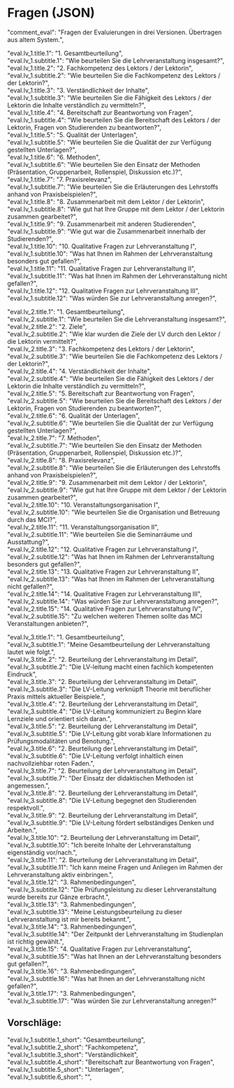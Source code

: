 # Fragen (JSON)
"comment_eval": "Fragen der Evaluierungen in drei Versionen. Übertragen aus altem System.",  

"eval.lv_1.title.1": "1. Gesamtbeurteilung",  
"eval.lv_1.subtitle.1": "Wie beurteilen Sie die Lehrveranstaltung insgesamt?",  
"eval.lv_1.title.2": "2. Fachkompetenz des Lektors / der Lektorin",  
"eval.lv_1.subtitle.2": "Wie beurteilen Sie die Fachkompetenz des Lektors / der Lektorin?",  
"eval.lv_1.title.3": "3. Verständlichkeit der Inhalte",  
"eval.lv_1.subtitle.3": "Wie beurteilen Sie die Fähigkeit des Lektors / der Lektorin die Inhalte verständlich zu vermitteln?",  
"eval.lv_1.title.4": "4. Bereitschaft zur Beantwortung von Fragen",  
"eval.lv_1.subtitle.4": "Wie beurteilen Sie die Bereitschaft des Lektors / der Lektorin, Fragen von Studierenden zu beantworten?",  
"eval.lv_1.title.5": "5. Qualität der Unterlagen",  
"eval.lv_1.subtitle.5": "Wie beurteilen Sie die Qualität der zur Verfügung gestellten Unterlagen?",  
"eval.lv_1.title.6": "6. Methoden",  
"eval.lv_1.subtitle.6": "Wie beurteilen Sie den Einsatz der Methoden (Präsentation, Gruppenarbeit, Rollenspiel, Diskussion etc.)?",  
"eval.lv_1.title.7": "7. Praxisrelevanz",  
"eval.lv_1.subtitle.7": "Wie beurteilen Sie die Erläuterungen des Lehrstoffs anhand von Praxisbeispielen?",  
"eval.lv_1.title.8": "8. Zusammenarbeit mit dem Lektor / der Lektorin",  
"eval.lv_1.subtitle.8": "Wie gut hat Ihre Gruppe mit dem Lektor / der Lektorin zusammen gearbeitet?",  
"eval.lv_1.title.9": "9. Zusammenarbeit mit anderen Studierenden",  
"eval.lv_1.subtitle.9": "Wie gut war die Zusammenarbeit innerhalb der Studierenden?",  
"eval.lv_1.title.10": "10. Qualitative Fragen zur Lehrveranstaltung I",  
"eval.lv_1.subtitle.10": "Was hat Ihnen im Rahmen der Lehrveranstaltung besonders gut gefallen?",  
"eval.lv_1.title.11": "11. Qualitative Fragen zur Lehrveranstaltung II",  
"eval.lv_1.subtitle.11": "Was hat Ihnen im Rahmen der Lehrveranstaltung nicht gefallen?",  
"eval.lv_1.title.12": "12. Qualitative Fragen zur Lehrveranstaltung III",  
"eval.lv_1.subtitle.12": "Was würden Sie zur Lehrveranstaltung anregen?",  
  
"eval.lv_2.title.1": "1. Gesamtbeurteilung",  
"eval.lv_2.subtitle.1": "Wie beurteilen Sie die Lehrveranstaltung insgesamt?",  
"eval.lv_2.title.2": "2. Ziele",  
"eval.lv_2.subtitle.2": "Wie klar wurden die Ziele der LV durch den Lektor / die Lektorin vermittelt?",  
"eval.lv_2.title.3": "3. Fachkompetenz des Lektors / der Lektorin",  
"eval.lv_2.subtitle.3": "Wie beurteilen Sie die Fachkompetenz des Lektors / der Lektorin?",  
"eval.lv_2.title.4": "4. Verständlichkeit der Inhalte",  
"eval.lv_2.subtitle.4": "Wie beurteilen Sie die Fähigkeit des Lektors / der Lektorin die Inhalte verständlich zu vermitteln?",  
"eval.lv_2.title.5": "5. Bereitschaft zur Beantwortung von Fragen",  
"eval.lv_2.subtitle.5": "Wie beurteilen Sie die Bereitschaft des Lektors / der Lektorin, Fragen von Studierenden zu beantworten?",  
"eval.lv_2.title.6": "6. Qualität der Unterlagen",  
"eval.lv_2.subtitle.6": "Wie beurteilen Sie die Qualität der zur Verfügung gestellten Unterlagen?",  
"eval.lv_2.title.7": "7. Methoden",  
"eval.lv_2.subtitle.7": "Wie beurteilen Sie den Einsatz der Methoden (Präsentation, Gruppenarbeit, Rollenspiel, Diskussion etc.)?",  
"eval.lv_2.title.8": "8. Praxisrelevanz",  
"eval.lv_2.subtitle.8": "Wie beurteilen Sie die Erläuterungen des Lehrstoffs anhand von Praxisbeispielen?",  
"eval.lv_2.title.9": "9. Zusammenarbeit mit dem Lektor / der Lektorin",  
"eval.lv_2.subtitle.9": "Wie gut hat Ihre Gruppe mit dem Lektor / der Lektorin zusammen gearbeitet?",  
"eval.lv_2.title.10": "10. Veranstaltungsorganisation I",  
"eval.lv_2.subtitle.10": "Wie beurteilen Sie die Organisation und Betreuung durch das MCI?",  
"eval.lv_2.title.11": "11. Veranstaltungsorganisation II",  
"eval.lv_2.subtitle.11": "Wie beurteilen Sie die Seminarräume und Ausstattung?",  
"eval.lv_2.title.12": "12. Qualitative Fragen zur Lehrveranstaltung I",  
"eval.lv_2.subtitle.12": "Was hat Ihnen im Rahmen der Lehrveranstaltung besonders gut gefallen?",  
"eval.lv_2.title.13": "13. Qualitative Fragen zur Lehrveranstaltung II",  
"eval.lv_2.subtitle.13": "Was hat Ihnen im Rahmen der Lehrveranstaltung nicht gefallen?",  
"eval.lv_2.title.14": "14. Qualitative Fragen zur Lehrveranstaltung III",  
"eval.lv_2.subtitle.14": "Was würden Sie zur Lehrveranstaltung anregen?",  
"eval.lv_2.title.15": "14. Qualitative Fragen zur Lehrveranstaltung IV",  
"eval.lv_2.subtitle.15": "Zu welchen weiteren Themen sollte das MCI Veranstaltungen anbieten?",  
  
"eval.lv_3.title.1": "1. Gesamtbeurteilung",  
"eval.lv_3.subtitle.1": "Meine Gesamtbeurteilung der Lehrveranstaltung lautet wie folgt.",  
"eval.lv_3.title.2": "2. Beurteilung der Lehrveranstaltung im Detail",  
"eval.lv_3.subtitle.2": "Die LV-leitung macht einen fachlich kompetenten Eindruck",  
"eval.lv_3.title.3": "2. Beurteilung der Lehrveranstaltung im Detail",  
"eval.lv_3.subtitle.3": "Die LV-Leitung verknüpft Theorie mit beruflicher Praxis mittels aktueller Beispiele.",  
"eval.lv_3.title.4": "2. Beurteilung der Lehrveranstaltung im Detail",  
"eval.lv_3.subtitle.4": "Die LV-Leitung kommuniziert zu Beginn klare Lernziele und orientiert sich daran.",  
"eval.lv_3.title.5": "2. Beurteilung der Lehrveranstaltung im Detail",  
"eval.lv_3.subtitle.5": "Die LV-Leitung gibt vorab klare Informationen zu Prüfungsmodalitäten und Benotung.",  
"eval.lv_3.title.6": "2. Beurteilung der Lehrveranstaltung im Detail",  
"eval.lv_3.subtitle.6": "Die LV-Leitung verfolgt inhaltlich einen nachvollziehbar roten Faden.",  
"eval.lv_3.title.7": "2. Beurteilung der Lehrveranstaltung im Detail",  
"eval.lv_3.subtitle.7": "Der Einsatz der didaktischen Methoden ist angemessen.",  
"eval.lv_3.title.8": "2. Beurteilung der Lehrveranstaltung im Detail",  
"eval.lv_3.subtitle.8": "Die LV-Leitung begegnet den Studierenden respektvoll.",  
"eval.lv_3.title.9": "2. Beurteilung der Lehrveranstaltung im Detail",  
"eval.lv_3.subtitle.9": "Die LV-Leitung fördert selbständiges Denken und Arbeiten.",  
"eval.lv_3.title.10": "2. Beurteilung der Lehrveranstaltung im Detail",  
"eval.lv_3.subtitle.10": "Ich bereite Inhalte der Lehrveranstaltung eigenständig vor/nach.",  
"eval.lv_3.title.11": "2. Beurteilung der Lehrveranstaltung im Detail",  
"eval.lv_3.subtitle.11": "Ich kann meine Fragen und Anliegen im Rahmen der Lehrveranstaltung aktiv einbringen.",  
"eval.lv_3.title.12": "3. Rahmenbedingungen",  
"eval.lv_3.subtitle.12": "Die Prüfungsleistung zu dieser Lehrveranstaltung wurde bereits zur Gänze erbracht.",  
"eval.lv_3.title.13": "3. Rahmenbedingungen",  
"eval.lv_3.subtitle.13": "Meine Leistungsbeurteilung zu dieser Lehrveranstaltung ist mir bereits bekannt.",  
"eval.lv_3.title.14": "3. Rahmenbedingungen",  
"eval.lv_3.subtitle.14": "Der Zeitpunkt der Lehrveranstaltung im Studienplan ist richtig gewählt.",  
"eval.lv_3.title.15": "4. Qualitative Fragen zur Lehrveranstaltung",  
"eval.lv_3.subtitle.15": "Was hat Ihnen an der Lehrveranstaltung besonders gut gefallen?",  
"eval.lv_3.title.16": "3. Rahmenbedingungen",  
"eval.lv_3.subtitle.16": "Was hat Ihnen an der Lehrveranstaltung nicht gefallen?",  
"eval.lv_3.title.17": "3. Rahmenbedingungen",  
"eval.lv_3.subtitle.17": "Was würden Sie zur Lehrveranstaltung anregen?"

## Vorschläge:
"eval.lv_1.subtitle.1_short": "Gesamtbeurteilung",  
"eval.lv_1.subtitle.2_short": "Fachkompetenz",  
"eval.lv_1.subtitle.3_short": "Verständlichkeit",  
"eval.lv_1.subtitle.4_short": "Bereitschaft zur Beantwortung von Fragen",  
"eval.lv_1.subtitle.5_short": "Unterlagen",  
"eval.lv_1.subtitle.6_short": "",  